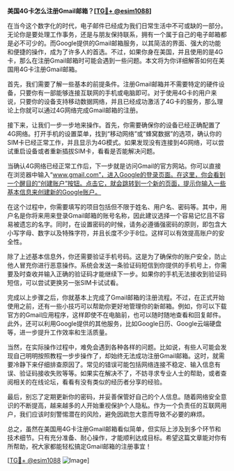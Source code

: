 **美国4G卡怎么注册Gmail邮箱？[[TG💪+ @esim1088](https://t.me/s/esim1088)]**

在当今这个数字化的时代，电子邮件已经成为我们日常生活中不可或缺的一部分。无论你是要处理工作事务，还是与朋友保持联系，拥有一个属于自己的电子邮箱都是必不可少的。而Google提供的Gmail邮箱服务，以其简洁的界面、强大的功能和便捷的操作，成为了许多人的首选。不过，如果你身在美国，并且使用的是4G卡，那么在注册Gmail邮箱时可能会遇到一些问题。本文将为你详细解答如何在美国用4G卡注册Gmail邮箱。

首先，我们需要了解一些基本的前提条件。注册Gmail邮箱并不需要特定的硬件设备，只要你有一部能够连接互联网的手机或电脑即可。对于使用4G卡的用户来说，只要你的设备支持移动数据网络，并且已经成功激活了4G卡的服务，那么理论上你就可以通过4G网络完成Gmail邮箱的注册。

接下来，让我们一步一步地来操作。首先，你需要确保你的设备已经正确配置了4G网络。打开手机的设置菜单，找到“移动网络”或“蜂窝数据”的选项，确认你的SIM卡已经正常工作，并且显示为4G模式。如果发现没有连接到4G网络，可以尝试重启设备或者重新插拔SIM卡，看看是否能解决问题。

当确认4G网络已经正常工作后，下一步就是访问Gmail的官方网站。你可以直接在浏览器中输入“www.gmail.com”，进入Google的登录页面。在这里，你会看到一个醒目的“创建账户”按钮。点击它，就会跳转到一个新的页面，提示你输入一些基本信息来创建新的Google账户。

在这个过程中，你需要填写的项目包括但不限于姓名、用户名、密码等。其中，用户名是你将来用来登录Gmail邮箱的账号名称，因此建议选择一个容易记忆且不容易被遗忘的名字。同时，在设置密码的时候，请务必遵循强密码的原则，即包含大小写字母、数字以及特殊字符，并且长度不少于8位。这样可以有效提高账户的安全性。

除了上述基本信息外，你还需要验证手机号码。这是为了确保你的账户安全，防止他人冒充你进行恶意操作。系统会发送一条验证码短信到你提供的手机号上，你需要及时查收并输入正确的验证码才能继续下一步。如果你的手机无法接收到验证码短信，可以尝试更换另一张SIM卡试试看。

完成以上步骤之后，你就基本上完成了Gmail邮箱的注册流程。不过，在正式开始使用之前，还有一些小技巧可以帮助你更好地管理你的新邮箱。例如，你可以下载官方的Gmail应用程序，这样即使不在电脑前，也可以随时随地查看和回复邮件。此外，还可以利用Google提供的其他服务，比如Google日历、Google云端硬盘等，进一步提升工作效率和生活质量。

当然，在实际操作过程中，难免会遇到各种各样的问题。比如说，有些人可能会发现自己明明按照教程一步步操作了，却始终无法成功注册Gmail邮箱。这时，就需要冷静下来仔细排查原因了。常见的错误可能包括网络连接不稳定、输入信息有误、验证码接收失败等等。如果实在解决不了，不妨寻求专业人士的帮助，或者查阅相关的在线论坛，看看有没有类似的经历者分享的经验。

最后，别忘了定期更新你的密码，并妥善保管好自己的个人信息。随着网络安全意识的不断提高，越来越多的人开始重视保护个人隐私。作为一个负责任的互联网用户，我们应该时刻警惕潜在的风险，避免因疏忽大意而导致不必要的麻烦。

总之，虽然在美国用4G卡注册Gmail邮箱看似简单，但实际上涉及到多个环节和技术细节。只有充分准备、耐心操作，才能顺利达成目标。希望这篇文章能对你有所帮助，祝大家都能轻松搞定Gmail邮箱的注册事宜！

[[TG💪+ @esim1088](https://t.me/s/esim1088) ![Image](https://i.postimg.cc/4NQfJmqS/Snipaste-2025-05-13-00-14-12.png)]